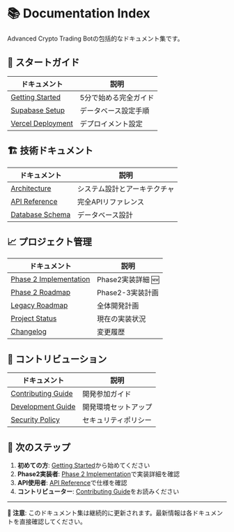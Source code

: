# 📚 Documentation Index

Advanced Crypto Trading Botの包括的なドキュメント集です。

## 🚀 スタートガイド

| ドキュメント                               | 説明                  |
| ------------------------------------------ | --------------------- |
| [Getting Started](./GETTING_STARTED.md)    | 5分で始める完全ガイド |
| [Supabase Setup](./SUPABASE_SETUP.md)      | データベース設定手順  |
| [Vercel Deployment](./VERCEL_ENV_SETUP.md) | デプロイメント設定    |

## 🏗️ 技術ドキュメント

| ドキュメント                            | 説明                         |
| --------------------------------------- | ---------------------------- |
| [Architecture](./ARCHITECTURE.md)       | システム設計とアーキテクチャ |
| [API Reference](./API_REFERENCE.md)     | 完全APIリファレンス          |
| [Database Schema](./DATABASE_SCHEMA.md) | データベース設計             |

## 📈 プロジェクト管理

| ドキュメント                                         | 説明              |
| ---------------------------------------------------- | ----------------- |
| [Phase 2 Implementation](./PHASE2_IMPLEMENTATION.md) | Phase2実装詳細 🆕 |
| [Phase 2 Roadmap](./PHASE2_ROADMAP.md)               | Phase2-3実装計画  |
| [Legacy Roadmap](./ROADMAP.md)                       | 全体開発計画      |
| [Project Status](./PROJECT_STATUS.md)                | 現在の実装状況    |
| [Changelog](../CHANGELOG.md)                         | 変更履歴          |

## 🤝 コントリビューション

| ドキュメント                            | 説明                 |
| --------------------------------------- | -------------------- |
| [Contributing Guide](./CONTRIBUTING.md) | 開発参加ガイド       |
| [Development Guide](./DEVELOPMENT.md)   | 開発環境セットアップ |
| [Security Policy](./SECURITY.md)        | セキュリティポリシー |

## 🎯 次のステップ

1. **初めての方**: [Getting Started](./GETTING_STARTED.md)から始めてください
2. **Phase2実装者**: [Phase 2 Implementation](./PHASE2_IMPLEMENTATION.md)で実装詳細を確認
3. **API使用者**: [API Reference](./API_REFERENCE.md)で仕様を確認
4. **コントリビューター**: [Contributing Guide](./CONTRIBUTING.md)をお読みください

---

**📝 注意**: このドキュメント集は継続的に更新されます。最新情報は各ドキュメントを直接確認してください。
